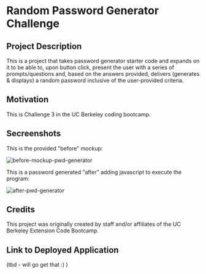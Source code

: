 # Random Password Generator Challenge
## Project Description
This is a project that takes password generator starter code and expands on it to be able to, upon button click, present the user with a series of prompts/questions and, based on the answers provided, delivers (generates & displays) a random password inclusive of the user-provided criteria.

## Motivation
This is Challenge 3 in the UC Berkeley coding bootcamp.

## Secreenshots

This is the provided "before" mockup:

![before-mockup-pwd-generator](https://user-images.githubusercontent.com/79061264/114312004-f247b880-9aa5-11eb-98fa-d15b1ca0f6f3.png)

This is a password generated "after" adding javascript to execute the program:

![after-pwd-generator](https://user-images.githubusercontent.com/79061264/114312007-f5db3f80-9aa5-11eb-9920-23751d807b9c.png)

## Credits
This project was originally created by staff and/or affiliates of the UC Berkeley Extension Code Bootcamp.

## Link to Deployed Application
(tbd - will go get that :) )
